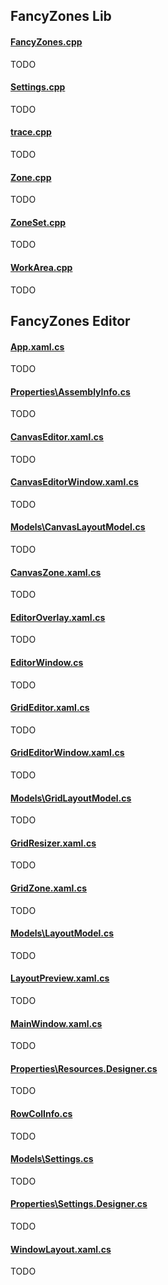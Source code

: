 ## FancyZones Lib

#### [FancyZones.cpp](/src/modules/fancyzones/lib/FancyZones.cpp)
TODO

#### [Settings.cpp](/src/modules/fancyzones/lib/Settings.cpp)
TODO

#### [trace.cpp](/src/modules/fancyzones/lib/trace.cpp)
TODO

#### [Zone.cpp](/src/modules/fancyzones/lib/Zone.cpp)
TODO

#### [ZoneSet.cpp](/src/modules/fancyzones/lib/ZoneSet.cpp)
TODO

#### [WorkArea.cpp](/src/modules/fancyzones/lib/WorkArea.cpp)
TODO

## FancyZones Editor

#### [App.xaml.cs](/src/modules/fancyzones/editor/App.xaml.cs)
TODO

#### [Properties\AssemblyInfo.cs](/src/modules/fancyzones/editor/Properties\AssemblyInfo.cs)
TODO

#### [CanvasEditor.xaml.cs](/src/modules/fancyzones/editor/CanvasEditor.xaml.cs)
TODO

#### [CanvasEditorWindow.xaml.cs](/src/modules/fancyzones/editor/CanvasEditorWindow.xaml.cs)
TODO

#### [Models\CanvasLayoutModel.cs](/src/modules/fancyzones/editor/Models\CanvasLayoutModel.cs)
TODO

#### [CanvasZone.xaml.cs](/src/modules/fancyzones/editor/CanvasZone.xaml.cs)
TODO

#### [EditorOverlay.xaml.cs](/src/modules/fancyzones/editor/EditorOverlay.xaml.cs)
TODO

#### [EditorWindow.cs](/src/modules/fancyzones/editor/EditorWindow.cs)
TODO

#### [GridEditor.xaml.cs](/src/modules/fancyzones/editor/GridEditor.xaml.cs)
TODO

#### [GridEditorWindow.xaml.cs](/src/modules/fancyzones/editor/GridEditorWindow.xaml.cs)
TODO

#### [Models\GridLayoutModel.cs](/src/modules/fancyzones/editor/Models\GridLayoutModel.cs)
TODO

#### [GridResizer.xaml.cs](/src/modules/fancyzones/editor/GridResizer.xaml.cs)
TODO

#### [GridZone.xaml.cs](/src/modules/fancyzones/editor/GridZone.xaml.cs)
TODO

#### [Models\LayoutModel.cs](/src/modules/fancyzones/editor/Models/LayoutModel.cs)
TODO

#### [LayoutPreview.xaml.cs](/src/modules/fancyzones/editor/LayoutPreview.xaml.cs)
TODO

#### [MainWindow.xaml.cs](/src/modules/fancyzones/editor/MainWindow.xaml.cs)
TODO

#### [Properties\Resources.Designer.cs](/src/modules/fancyzones/editor/Properties/Resources.Designer.cs)
TODO

#### [RowColInfo.cs](/src/modules/fancyzones/editor/RowColInfo.cs)
TODO

#### [Models\Settings.cs](/src/modules/fancyzones/editor/Models/Settings.cs)
TODO

#### [Properties\Settings.Designer.cs](/src/modules/fancyzones/editor/Properties/Settings.Designer.cs)
TODO

#### [WindowLayout.xaml.cs](/src/modules/fancyzones/editor/WindowLayout.xaml.cs)
TODO
